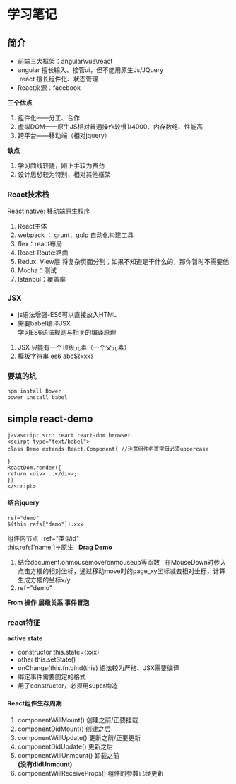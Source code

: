 # 学习笔记

## 简介
- 前端三大框架：angular\vue\react   
- angular 擅长输入、接管ui，但不能用原生Js/JQuery  
  react 擅长组件化、状态管理   
- React来源：facebook       

__三个优点__     
1. 组件化——分工、合作
2. 虚拟DOM——原生JS相对普通操作较慢1/4000、内存数组、性能高
3. 跨平台——移动端（相对jquery）   

__缺点__    
1. 学习曲线较陡，刚上手较为费劲
2. 设计思想较为特别，相对其他框架

### React技术栈
React native: 移动端原生程序
1. React主体<br>
2. webpack ： grunt，gulp 自动化构建工具<br>
3. flex：react布局<br>
4. React-Route:路由<br>
5. Redux: View层 将复杂页面分割；如果不知道是干什么的，那你暂时不需要他<br>
6. Mocha：测试<br>
7. Istanbul：覆盖率<br>

### JSX
- js语法增强-ES6可以直接放入HTML    
- 需要babel编译JSX          
学习ES6语法规则与相关的编译原理    
1. JSX 只能有一个顶级元素（一个父元素）   
2. 模板字符串 es6 abc${xxx}    
### 要填的坑
```
npm install Bower   
bower install babel    
```

## simple react-demo
```
javascript src: react react-dom browser
<scirpt type="text/babel">
class Demo extends React.Component{ //注意组件名首字母必须uppercase

}
ReactDom.render({
return <div>...</div>;
})
</script>
```
#### 结合jquery
```
ref="demo"    
$(this.refs["demo"]).xxx  
```
组件内节点   
ref="类似id"    
this.refs['name']=>原生     
__Drag Demo__
1. 结合document.onmousemove/onmouseup等函数   
在MouseDown时传入点击方框的相对坐标，通过移动move时的page_xy坐标减去相对坐标，计算生成方框的坐标x/y
2. ref="demo"   

__From 操作__
__层级关系 事件冒泡__

### react特征
__active state__
- constructor this.state={xxx}
- other this.setState()
- onChange(this.fn.bind(this) 语法较为严格、JSX需要编译
- 绑定事件需要固定的格式
- 用了constructor，必须用super构造

#### React组件生存周期
1. componentWillMount() 创建之前/正要挂载
2. componentDidMount() 创建之后
3. componentWillUpdate() 更新之前/正要更新
4. componentDidUpdate() 更新之后
5. componentWillUnmount() 卸载之前  
__(没有didUnmount)__
6. componentWillReceiveProps() 组件的参数已经更新   
